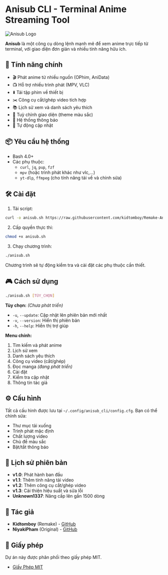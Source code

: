 # Anisub CLI - Terminal Anime Streaming Tool

![Anisub Logo](https://i.imgur.com/frMJAZ5.jpeg)

**Anisub** là một công cụ dòng lệnh mạnh mẽ để xem anime trực tiếp từ terminal, với giao diện đơn giản và nhiều tính năng hữu ích.

## 🌟 Tính năng chính

- 🎬 Phát anime từ nhiều nguồn (OPhim, AniData)
- 📺 Hỗ trợ nhiều trình phát (MPV, VLC)
- ⬇️ Tải tập phim về thiết bị
- ✂️ Công cụ cắt/ghép video tích hợp
- 📚 Lịch sử xem và danh sách yêu thích
- 🎨 Tuỳ chỉnh giao diện (theme màu sắc)
- 🔔 Hệ thống thông báo
- 🚀 Tự động cập nhật

## 📦 Yêu cầu hệ thống

- Bash 4.0+
- Các phụ thuộc:
  - `curl`, `jq`, `pup`, `fzf`
  - `mpv` (hoặc trình phát khác như vlc,...)
  - `yt-dlp`, `ffmpeg` (cho tính năng tải về và chỉnh sửa)

## 🛠 Cài đặt

1. Tải script:
```bash
curl -o anisub.sh https://raw.githubusercontent.com/kidtomboy/Remake-Anisub/main/anisub.sh
```

2. Cấp quyền thực thi:
```bash
chmod +x anisub.sh
```

3. Chạy chương trình:
```bash
./anisub.sh
```

Chương trình sẽ tự động kiểm tra và cài đặt các phụ thuộc cần thiết.

## 🎮 Cách sử dụng

```bash
./anisub.sh [TÙY_CHỌN]
```

**Tùy chọn:** *(Chưa phát triển)*
- `-u`, `--update`: Cập nhật lên phiên bản mới nhất
- `-v`, `--version`: Hiển thị phiên bản
- `-h`, `--help`: Hiển thị trợ giúp

**Menu chính:**
1. Tìm kiếm và phát anime
2. Lịch sử xem
3. Danh sách yêu thích
4. Công cụ video (cắt/ghép)
5. Đọc manga *(đang phát triển)*
6. Cài đặt
7. Kiểm tra cập nhật
8. Thông tin tác giả

## ⚙️ Cấu hình

Tất cả cấu hình được lưu tại `~/.config/anisub_cli/config.cfg`. Bạn có thể chỉnh sửa:

- Thư mục tải xuống
- Trình phát mặc định
- Chất lượng video
- Chủ đề màu sắc
- Bật/tắt thông báo

## 📜 Lịch sử phiên bản

- **v1.0**: Phát hành ban đầu
- **v1.1**: Thêm tính năng tải video
- **v1.2**: Thêm công cụ cắt/ghép video
- **v1.3**: Cải thiện hiệu suất và sửa lỗi
- **Unknown1337**: Nâng cấp lên gần 1500 dòng

## 🙏 Tác giả

- **Kidtomboy** (Remake) - [GitHub](https://github.com/kidtomboy)
- **NiyakiPham** (Original) - [GitHub](https://github.com/NiyakiPham)

<!-- ## 💖 Donate -->
<!-- Nếu bạn thích dự án này, hãy ủng hộ tác giả: -->

## 📄 Giấy phép

Dự án này được phân phối theo giấy phép MIT.

- [Giấy Phép MIT](https://raw.githubusercontent.com/Kidtomboy/Remake-Anisub/main/LICENSE)
